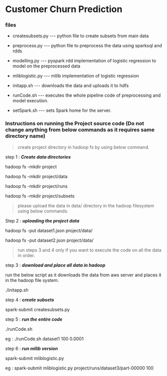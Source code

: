 # Customer Churn Prediction

### files

- createsubsets.py  --- python file to create subsets from main data
- preprocess.py     --- python file to preprocess the data using sparksql and rdds
- modelling.py      --- pyspark rdd implementation of logistic regression to model on the preprocessed data
- mliblogistic.py   --- mllib implementation of logistic regression 

- initapp.sh 		--- downloads the data and uploads it to hdfs
- runCode.sh        --- executes the whole pipeline code of preprocessing and model execution.
- setSpark.sh       --- sets Spark home for the server. 

### Instructions on running the Project source code (Do not change anything from below commands as it requires same directory name)

> create project directory in hadoop fs by using below command.

step 1 : ***Create data directories***

hadoop fs -mkdir project

hadoop fs -mkdir project/data

hadoop fs -mkdir project/runs

hadoop fs -mkdir project/subsets

> please upload the data in data/ directory in the hadoop filesystem using below commands.

Step 2 : ***uploading the project data***

hadoop fs -put dataset1.json project/data/

hadoop fs -put dataset2.json project/data/

> run steps 3 and 4 only if you want to execute the code on all the data in order.

step 3 : ***download and place all data in hadoop***

run the below script as it downloads the data from aws server and places it in the hadoop file system.

./initapp.sh

step 4 : ***create subsets***

spark-submit createsubsets.py


step 5 : ***run the entire code***

./runCode.sh <dataset filename> <iterations> <learning Rate>

eg : ./runCode.sh dataset1 100 0.0001

step 6 : ***run mllib version***

spark-submit mliblogistic.py <dataset filename> <iterations>

eg : spark-submit mliblogistic.py project/runs/dataset3/part-00000 100


